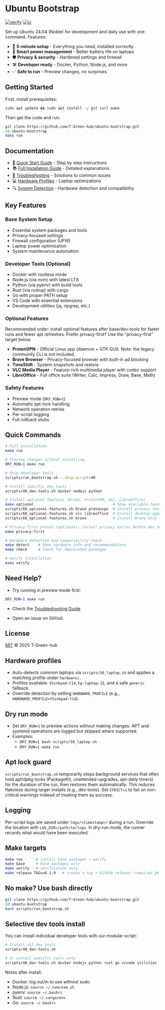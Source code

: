 # Ubuntu Bootstrap

[![verify](https://github.com/T-Green-hub/ubuntu-bootstrap/actions/workflows/verify.yml/badge.svg)](https://github.com/T-Green-hub/ubuntu-bootstrap/actions/workflows/verify.yml)
[![ci](https://github.com/T-Green-hub/ubuntu-bootstrap/actions/workflows/ci.yml/badge.svg)](https://github.com/T-Green-hub/ubuntu-bootstrap/actions/workflows/ci.yml)

Set up Ubuntu 24.04 (Noble) for development and daily use with one command. Features:

- 🚀 **5-minute setup** - Everything you need, installed correctly
- 🔋 **Smart power management** - Better battery life on laptops
- 🛡️ **Privacy & security** - Hardened settings and firewall
- 🛠️ **Developer ready** - Docker, Python, Node.js, and more
- ✅ **Safe to run** - Preview changes, no surprises

## Getting Started

First, install prerequisites:

```bash
sudo apt update && sudo apt install -y git curl make
```

Then get the code and run:

```bash
git clone https://github.com/T-Green-hub/ubuntu-bootstrap.git
cd ubuntu-bootstrap
make run
```

## Documentation

- 📖 [Quick Start Guide](docs/QUICK_START.md) - Step by step instructions
- 📚 [Full Installation Guide](docs/INSTALL.md) - Detailed explanations
- 🔧 [Troubleshooting](docs/TROUBLESHOOTING.md) - Solutions to common issues
- 💻 [Hardware Profiles](docs/HARDWARE_PROFILES.md) - Laptop optimizations
- 🔍 [System Detection](docs/SYSTEM_DETECTION.md) - Hardware detection and compatibility

## Key Features

### Base System Setup

- Essential system packages and tools
- Privacy-focused settings
- Firewall configuration (UFW)
- Laptop power optimization
- System maintenance automation

### Developer Tools (Optional)

- Docker with rootless mode
- Node.js (via nvm) with latest LTS
- Python (via pyenv) with build tools
- Rust (via rustup) with cargo
- Go with proper PATH setup
- VS Code with essential extensions
- Development utilities (jq, ripgrep, etc.)

### Optional Features

Recommended order: install optional features after base/dev-tools for faster runs and fewer apt refreshes. Prefer privacy-first? Use the "privacy-first" target below.

- **ProtonVPN** - Official Linux app (daemon + GTK GUI). Note: the legacy community CLI is not included.
- **Brave Browser** - Privacy-focused browser with built-in ad blocking
- **TimeShift** - System snapshots and restore
- **VLC Media Player** - Feature-rich multimedia player with codec support
- **LibreOffice** - Full office suite (Writer, Calc, Impress, Draw, Base, Math)

### Safety Features

- Preview mode (`DRY_RUN=1`)
- Automatic apt-lock handling
- Network operation retries
- Per-script logging
- Full rollback stubs

## Quick Commands

```bash
# Full installation
make run

# Preview changes without installing
DRY_RUN=1 make run

# Skip developer tools
scripts/run_bootstrap.sh --skip-script=40

# Install specific dev tools
scripts/40_dev-tools.sh docker nodejs python

# Install optional features (Brave, ProtonVPN, VLC, LibreOffice)
make optional                                    # Show available features
scripts/60_optional-features.sh brave protonvpn  # Install privacy tools
scripts/60_optional-features.sh vlc libreoffice  # Install desktop apps
scripts/60_optional-features.sh brave            # Install Brave only

# Privacy-first preset (optional): install privacy extras before dev tools
make privacy-first

# Hardware detection and compatibility check
make detect    # Show hardware info and recommendations
make check     # Check for deprecated packages

# Verify installation
make verify
```

## Need Help?

- Try running in preview mode first:

```bash
DRY_RUN=1 make run
```

- Check the [Troubleshooting Guide](docs/TROUBLESHOOTING.md)

- Open an issue on GitHub

## License

[MIT](LICENSE) © 2025 T-Green-hub

## Hardware profiles

- Auto-detects common laptops via `scripts/50_laptop.sh` and applies a matching profile under `hardware/`.
- Profiles available: `thinkpad-t14`, `hp-laptop-15`, and a safe `generic` fallback.
- Override detection by setting `HARDWARE_PROFILE` (e.g., `HARDWARE_PROFILE=thinkpad-t14`).

## Dry run mode

- Set `DRY_RUN=1` to preview actions without making changes. APT and systemd operations are logged but skipped where supported.
- Examples:
  - `DRY_RUN=1 bash scripts/50_laptop.sh`
  - `DRY_RUN=1 make run`

## Apt lock guard

`scripts/run_bootstrap.sh` temporarily stops background services that often hold apt/dpkg locks (PackageKit, unattended-upgrades, apt-daily timers) for the duration of the run, then restores them automatically. This reduces flakiness during larger installs (e.g., dev-tools). Set `STRICT=1` to fail on non-critical warnings instead of treating them as success.

## Logging

Per-script logs are saved under `logs/<timestamp>/` during a run. Override the location with `LOG_DIR=/path/to/logs`. In dry-run mode, the runner records what would have been executed.

## Make targets

```bash
make run      # install base packages + verify
make base     # base packages only
make verify   # verification only
make release TAG=v0.1.0   # create a tag + GitHub release (requires gh auth)
```

## No make? Use bash directly

```bash
git clone https://github.com/T-Green-hub/ubuntu-bootstrap.git
cd ubuntu-bootstrap
bash scripts/run_bootstrap.sh
```

## Selective dev tools install

You can install individual developer tools with our modular script:

```bash
# Install all dev tools
scripts/40_dev-tools.sh

# Or install specific tools only
scripts/40_dev-tools.sh docker nodejs python rust go vscode utilities
```

Notes after install:

- Docker: log out/in to use without sudo
- Node.js: `source ~/.nvm/nvm.sh`
- pyenv: `source ~/.bashrc`
- Rust: `source ~/.cargo/env`
- Go: `source ~/.bashrc`
